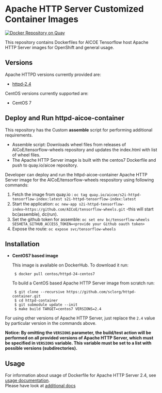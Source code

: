 # Apache HTTP Server Customized Container Images

[![Docker Repository on Quay](https://quay.io/repository/aicoe/s2i-httpd-tensorflow-index/status "Docker Repository on Quay")](https://quay.io/repository/aicoe/s2i-httpd-tensorflow-index)

This repository contains Dockerfiles for AICOE Tensorflow host Apache HTTP Server images for OpenShift and general usage.

## Versions

Apache HTTPD versions currently provided are:

- [httpd-2.4](2.4)

CentOS versions currently supported are:

- CentOS 7

## Deploy and Run httpd-aicoe-container

This repository has the Custom **assemble** script for performing additional requirements.

- Assemble script: Downloads wheel files from releases of AICoE/tensorflow-wheels repository and updates the index.html with list of wheel files.
- The Apache HTTP Server image is built with the centos7 Dockerfile and push to quay.io/aicoe repository.

Developer can deploy and run the httpd-aicoe-container Apache HTTP Server image for the AICoE/tensorflow-wheels respository using following commands:

1. Fetch the image from quay.io : `oc tag quay.io/aicoe/s2i-httpd-tensorflow-index:latest s2i-httpd-tensorflow-index:latest`
2. Start the application: `oc new-app s2i-httpd-tensorflow-index~https://github.com/AICoE/tensorflow-wheels.git` -this will start bc(assemble), dc(run).
3. Set the github token for assemble: `oc set env bc/tensorflow-wheels SESHETA_GITHUB_ACCESS_TOKEN=<provide your Github oauth token>`
4. Expose the route: `oc expose svc/tensorflow-wheels`

## Installation

- **CentOS7 based image**

  This image is available on DockerHub. To download it run:

  ```
   $ docker pull centos/httpd-24-centos7
  ```

  To build a CentOS based Apache HTTP Server image from scratch run:

  ```
   $ git clone --recursive https://github.com/sclorg/httpd-container.git
   $ cd httpd-container
   $ git submodule update --init
   $ make build TARGET=centos7 VERSIONS=2.4
  ```

For using other versions of Apache HTTP Server, just replace the `2.4` value by particular version in the commands above.

**Notice: By omitting the `VERSIONS` parameter, the build/test action will be performed on all provided versions of Apache HTTP Server, which must be specified in `VERSIONS` variable. This variable must be set to a list with possible versions (subdirectories).**

## Usage

For information about usage of Dockerfile for Apache HTTP Server 2.4, see [usage documentation](2.4).<br>
Please have look at [additional docs](docs)
